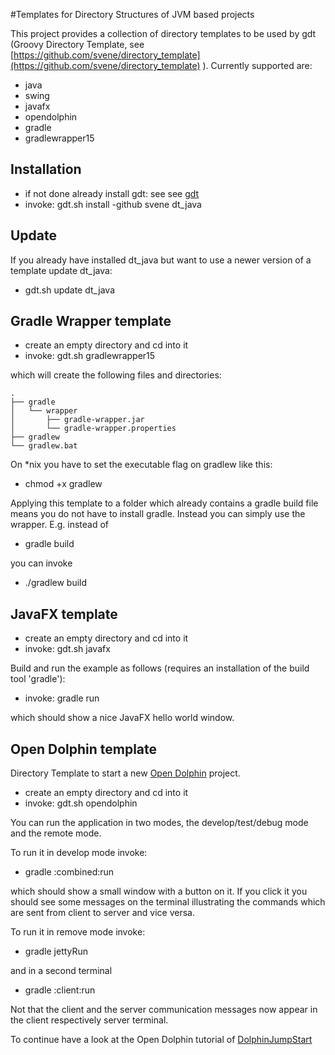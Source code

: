 
#Templates for Directory Structures of JVM based projects

This project provides a collection of directory templates to be used by
gdt (Groovy Directory Template, see [https://github.com/svene/directory_template](https://github.com/svene/directory_template) ).
Currently supported are:

* java
* swing
* javafx
* opendolphin
* gradle
* gradlewrapper15

## Installation
* if not done already install gdt: see see [gdt](https://github.com/svene/directory_template)
* invoke: gdt.sh install -github svene dt_java

## Update
If you already have installed dt_java but want to use a newer version of a template update dt_java:

* gdt.sh update dt_java

## Gradle Wrapper template

* create an empty directory and cd into it
* invoke: gdt.sh gradlewrapper15

which will create the following files and directories:

	.
	├── gradle
	│   └── wrapper
	│       ├── gradle-wrapper.jar
	│       └── gradle-wrapper.properties
	├── gradlew
	└── gradlew.bat

On *nix you have to set the executable flag on gradlew like this:

* chmod +x gradlew

Applying this template to a folder which already contains a gradle build file means you do not have to
install gradle. Instead you can simply use the wrapper. E.g. instead of

* gradle build

you can invoke

* ./gradlew build

## JavaFX template

* create an empty directory and cd into it
* invoke: gdt.sh javafx

Build and run the example as follows (requires an installation of the build tool 'gradle'):

* invoke: gradle run

which should show a nice JavaFX hello world window.

## Open Dolphin template

Directory Template to start a new [Open Dolphin](http://open-dolphin.org/) project.

* create an empty directory and cd into it
* invoke: gdt.sh opendolphin

You can run the application in two modes, the develop/test/debug mode and the remote mode.

To run it in develop mode invoke:

* gradle :combined:run

which should show a small window with a button on it. If you click it you should see some messages
on the terminal illustrating the commands which are sent from client to server and vice versa.


To run it in remove mode invoke:

* gradle jettyRun

and in a second terminal

* gradle :client:run

Not that the client and the server communication messages now appear in the client respectively server terminal.

To continue have a look at the Open Dolphin tutorial of [DolphinJumpStart](https://github.com/canoo/DolphinJumpStart)

